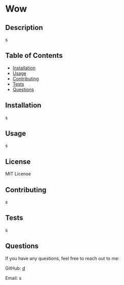 
# Wow

## Description
s

## 
  ## Table of Contents
  - [Installation](#installation)
  - [Usage](#usage)
  - [Contributing](#contributing)
  - [Tests](#tests)
  - [Questions](#questions)
  


## Installation
s

## Usage
s

## License
MIT License


## Contributing
s

## Tests
s

## Questions
If you have any questions, feel free to reach out to me:

GitHub: [d](https://github.com/d)

Email: s

